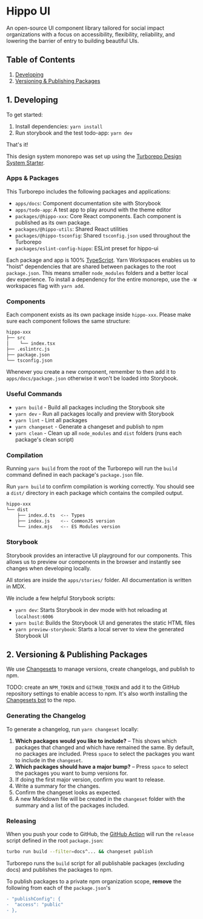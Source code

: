 # Hippo UI

An open-source UI component library tailored for social impact organizations with a focus on accessibility, flexibility, reliability, and lowering the barrier of entry to building beautiful UIs.

## Table of Contents

1. [Developing](#1-developing)
1. [Versioning & Publishing Packages](#2-versioning-publishing-packages)

## 1. Developing

To get started:

1. Install dependencies: `yarn install`
1. Run storybook and the test todo-app: `yarn dev`

That's it!

This design system monorepo was set up using the [Turborepo Design System Starter](https://github.com/vercel/turborepo/tree/main/examples/design-system).

### Apps & Packages

This Turborepo includes the following packages and applications:

- `apps/docs`: Component documentation site with Storybook
- `apps/todo-app`: A test app to play around with the theme editor
- `packages/@hippo-xxx`: Core React components. Each component is published as its own package.
- `packages/@hippo-utils`: Shared React utilities
- `packages/@hippo-tsconfig`: Shared `tsconfig.json` used throughout the Turborepo
- `packages/eslint-config-hippo`: ESLint preset for hippo-ui

Each package and app is 100% [TypeScript](https://www.typescriptlang.org/). Yarn Workspaces enables us to "hoist" dependencies that are shared between packages to the root `package.json`. This means smaller `node_modules` folders and a better local dev experience. To install a dependency for the entire monorepo, use the `-W` workspaces flag with `yarn add`.

### Components

Each component exists as its own package inside `hippo-xxx`. Please make sure each component follows the same structure:

```bash
hippo-xxx
├── src
│    └── index.tsx
├── .eslintrc.js
├── package.json
└── tsconfig.json
```

Whenever you create a new component, remember to then add it to `apps/docs/package.json` otherwise it won't be loaded into Storybook.

### Useful Commands

- `yarn build` - Build all packages including the Storybook site
- `yarn dev` - Run all packages locally and preview with Storybook
- `yarn lint` - Lint all packages
- `yarn changeset` - Generate a changeset and publish to npm
- `yarn clean` - Clean up all `node_modules` and `dist` folders (runs each package's clean script)

### Compilation

Running `yarn build` from the root of the Turborepo will run the `build` command defined in each package's `package.json` file.

Run `yarn build` to confirm compilation is working correctly. You should see a `dist/` directory in each package which contains the compiled output.

```bash
hippo-xxx
└── dist
    ├── index.d.ts  <-- Types
    ├── index.js    <-- CommonJS version
    └── index.mjs   <-- ES Modules version
```

### Storybook

Storybook provides an interactive UI playground for our components. This allows us to preview our components in the browser and instantly see changes when developing locally.

All stories are inside the `apps/stories/` folder. All documentation is written in MDX.

We include a few helpful Storybook scripts:

- `yarn dev`: Starts Storybook in dev mode with hot reloading at `localhost:6006`
- `yarn build`: Builds the Storybook UI and generates the static HTML files
- `yarn preview-storybook`: Starts a local server to view the generated Storybook UI

## 2. Versioning & Publishing Packages

We use [Changesets](https://github.com/changesets/changesets) to manage versions, create changelogs, and publish to npm.

TODO: create an `NPM_TOKEN` and `GITHUB_TOKEN` and add it to the GitHub repository settings to enable access to npm. It's also worth installing the [Changesets bot](https://github.com/apps/changeset-bot) to the repo.

### Generating the Changelog

To generate a changelog, run `yarn changeset` locally:

1. **Which packages would you like to include?** – This shows which packages that changed and which have remained the same. By default, no packages are included. Press `space` to select the packages you want to include in the `changeset`.
1. **Which packages should have a major bump?** – Press `space` to select the packages you want to bump versions for.
1. If doing the first major version, confirm you want to release.
1. Write a summary for the changes.
1. Confirm the changeset looks as expected.
1. A new Markdown file will be created in the `changeset` folder with the summary and a list of the packages included.

### Releasing

When you push your code to GitHub, the [GitHub Action](https://github.com/changesets/action) will run the `release` script defined in the root `package.json`:

```bash
turbo run build --filter=docs^... && changeset publish
```

Turborepo runs the `build` script for all publishable packages (excluding docs) and publishes the packages to npm.

To publish packages to a private npm organization scope, **remove** the following from each of the `package.json`'s

```diff
- "publishConfig": {
-  "access": "public"
- },
```
